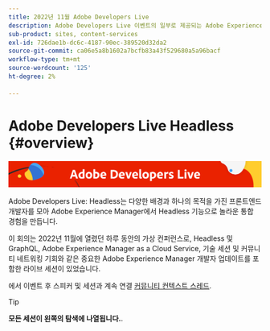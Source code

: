 ```yaml
---
title: 2022년 11월 Adobe Developers Live
description: Adobe Developers Live 이벤트의 일부로 제공되는 Adobe Experience Manager Sites에 대한 비디오 및 튜토리얼 모음입니다.
sub-product: sites, content-services
exl-id: 726dae1b-dc6c-4187-90ec-389520d32da2
source-git-commit: ca06e5a8b1602a7bcfb83a43f529680a5a96bacf
workflow-type: tm+mt
source-wordcount: '125'
ht-degree: 2%

---
```


# Adobe Developers Live Headless {#overview}

<img alt="Adobe Developers Live" src="./../../assets/adl.png" />

Adobe Developers Live: Headless는 다양한 배경과 하나의 목적을 가진 프론트엔드 개발자를 모아 Adobe Experience Manager에서 Headless 기능으로 놀라운 통합 경험을 만듭니다.

이 회의는 2022년 11월에 열렸던 하루 동안의 가상 컨퍼런스로, Headless 및 GraphQL, Adobe Experience Manager as a Cloud Service, 기술 세션 및 커뮤니티 네트워킹 기회와 같은 중요한 Adobe Experience Manager 개발자 업데이트를 포함한 라이브 세션이 있었습니다.

에서 이벤트 후 스피커 및 세션과 계속 연결 [커뮤니티 컨텍스트 스레드](https://experienceleaguecommunities.adobe.com/t5/adobe-experience-manager/adobe-developers-live-aem-headless-2022-complete-session-list/td-p/553511).

<!-- 
## Highlights

<table>
  <tr>
   <td>
      <a href="headless.md">
      <img alt="Headless Sites" src="assets/mathias.png"/>
      </a>
      <div>
         <a href="headless.md"><strong>Headless Sites</strong></a>         
         <br/><em>with Mathias Siegel, Principal Product Manager, AEM Sites</em>
      </div>
      <p>
        <br/>
         With GraphQL for Content Fragments available for AEM 6.5 and Adobe Experience Manager as a Cloud Service, let’s explore how Adobe Experience Manager can be used as a headless CMS.
      </p>
     </td>   
     <td>
      <a href="aep-integration.md">
      <img alt="Overview of Adobe Experience Platform integration" src="assets/eric.png"/>
      </a>
      <div>
         <a href="aep-integration.md"><strong>Overview of Adobe Experience Platform integration</strong></a>
         <br/><em>with Eric Knee, Principal Enterprise Solution Architect</em>
      </div>
      <p>
        <br/>
         This session will give you an overall view of different ways that Adobe Experience Platform can integrate within your ecosystem and things to consider when planning the integration work.
      </p>
   </td>
   </td>
     <td>
      <a href="pdf-services-api.md">
      <img alt="Generating documents and capturing e-signatures in your apps using Adobe Sign API" src="assets/ben.png"/>
      </a>
      <div>
         <a href="pdf-services-api.md"><strong>Generating documents and capturing e-signatures in your apps using Adobe Sign API</strong></a>
         <br/><em>with Ben Vanderberg, Principal Developer Evangelist</em>
      </div>
      <p>
        <br/>
         Adobe Document Generation API is a powerful document creation service driven by Microsoft Word templates merged with your data. When combined with Adobe Sign API, developers have an easy way to generate dynamic documents ready to be processed through the Sign workflow.
      </p>
   </td> 
  </tr>
</table>
-->

>[!TIP]
>
>**모든 세션이 왼쪽의 탐색에 나열됩니다.**.
